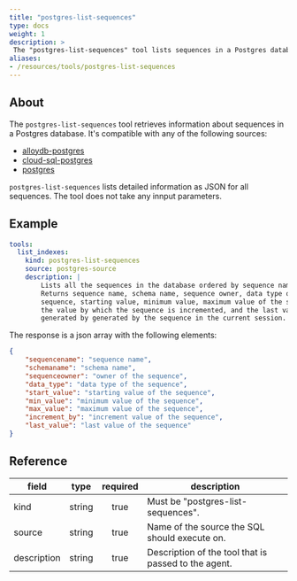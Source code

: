 ```yaml
---
title: "postgres-list-sequences"
type: docs
weight: 1
description: >
 The "postgres-list-sequences" tool lists sequences in a Postgres database.
aliases:
- /resources/tools/postgres-list-sequences
---
```


## About

The `postgres-list-sequences` tool retrieves information about sequences in a Postgres database. It's compatible with any of the following sources:

- [alloydb-postgres](../../sources/alloydb-pg.md)
- [cloud-sql-postgres](../../sources/cloud-sql-pg.md)
- [postgres](../../sources/postgres.md)

`postgres-list-sequences` lists detailed information as JSON for all sequences. The tool does not take any innput parameters.

## Example

```yaml
tools:
  list_indexes:
    kind: postgres-list-sequences
    source: postgres-source
    description: |
        Lists all the sequences in the database ordered by sequence name.
        Returns sequence name, schema name, sequence owner, data type of the
        sequence, starting value, minimum value, maximum value of the sequence,
        the value by which the sequence is incremented, and the last value
        generated by generated by the sequence in the current session.
```

The response is a json array with the following elements:
```json
{
    "sequencename": "sequence name",
    "schemaname": "schema name",
    "sequenceowner": "owner of the sequence",
    "data_type": "data type of the sequence",
    "start_value": "starting value of the sequence",
    "min_value": "minimum value of the sequence",
    "max_value": "maximum value of the sequence",
    "increment_by": "increment value of the sequence",
    "last_value": "last value of the sequence"
}
```

## Reference

| **field**   | **type** | **required** | **description**                                      |
|-------------|:--------:|:------------:|------------------------------------------------------|
| kind        |  string  |     true     | Must be "postgres-list-sequences".                      |
| source      |  string  |     true     | Name of the source the SQL should execute on.        |
| description |  string  |     true     | Description of the tool that is passed to the agent. |
